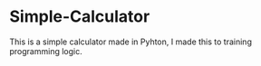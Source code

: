 # Simple-Calculator
This is a simple calculator made in Pyhton, I made this to training programming logic.
